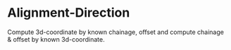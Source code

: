 # Alignment-Direction
Compute 3d-coordinate by known chainage, offset and compute chainage &amp; offset by known 3d-coordinate.

